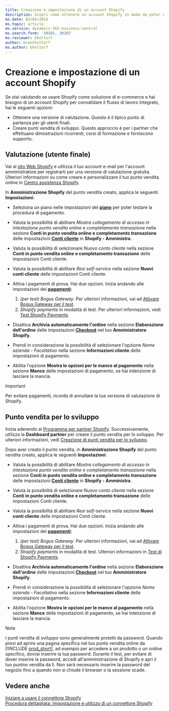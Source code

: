 ```yaml
---
title: Creazione e impostazione di un account Shopify
description: Scopri come ottenere un account Shopify in modo da poter dimostrare il flusso di lavoro per l'integrazione tra Shopify e Business Central.
ms.date: 03/04/2024
ms.topic: article
ms.service: dynamics-365-business-central
ms.search.form: '30101, 30102'
ms.reviewer: bholtorf
author: brentholtorf
ms.author: bholtorf
---
```


# <a name="create-and-set-up-a-shopify-account"></a>Creazione e impostazione di un account Shopify



Se stai valutando se usare Shopify come soluzione di e-commerce e hai bisogno di un account Shopify per convalidare il flusso di lavoro integrato, hai le seguenti opzioni:

- Ottenere una versione di valutazione. Questo è il tipico punto di partenza per gli utenti finali.  
- Creare punti vendita di sviluppo. Questo approccio è per i partner che effettuano dimostrazioni ricorrenti, corsi di formazione e forniscono supporto.

## <a name="trial-end-user"></a>Valutazione (utente finale)

Vai al [sito Web Shopify](https://www.shopify.com) e utilizza il tuo account e-mail per l'account amministratore per registrarti per una versione di valutazione gratuita. Ulteriori informazioni su come creare e personalizzare il tuo punto vendita online in [Centro assistenza Shopify](https://help.shopify.com/).

In **Amministrazione Shopify** del punto vendita creato, applica le seguenti **Impostazioni**:

- Seleziona un piano nelle impostazioni del [**piano**](https://www.shopify.com/admin/settings/plan) per poter testare la procedura di pagamento.

- Valuta la possibilità di abilitare *Mostra collegamento di accesso in intestazione punto vendita online e completamento transazione* nella sezione **Conti in punto vendita online e completamento transazione** delle impostazioni [**Conti cliente**](https://www.shopify.com/admin/settings/customer_accounts) in **Shopify - Amministra**.
- Valuta la possibilità di selezionare *Nuovo conto cliente* nella sezione **Conti in punto vendita online e completamento transazione** delle impostazioni Conti cliente.
- Valuta la possibilità di abilitare *Resi self-service* nella sezione **Nuovi conti cliente** delle impostazioni Conti cliente.

- Attiva i pagamenti di prova. Hai due opzioni. Inizia andando alle impostazioni dei [**pagamenti**](https://www.shopify.com/admin/settings/payments):  
  1. *(per test) Bogus Gateway*. Per ulteriori informazioni, vai ad [Attivare Bogus Gateway per il test](https://help.shopify.com/en/manual/checkout-settings/test-orders#place-a-test-order-by-simulating-a-transaction).
  2. *Shopify payments* in modalità di test. Per ulteriori informazioni, vedi [Test Shopify Payments](https://help.shopify.com/en/manual/payments/shopify-payments/testing-shopify-payments).

- Disattiva **Archivia automaticamente l'ordine** nella sezione **Elaborazione dell'ordine** delle impostazioni [**Checkout**](https://www.shopify.com/admin/settings/checkout) nel tuo **Amministratore Shopify**.
- Prendi in considerazione la possibilità di selezionare l'opzione *Nome azienda - Facoltativo* nella sezione **Informazioni cliente** delle impostazioni di pagamento.
- Abilita l'opzione **Mostra le opzioni per le mance al pagamento** nella sezione **Mance** delle impostazioni di pagamento, se hai intenzione di lasciare la mancia.

> [!Important]  
> Per evitare pagamenti, ricorda di annullare la tua versione di valutazione di Shopify.

## <a name="development-store"></a>Punto vendita per lo sviluppo

Inizia aderendo al [Programma per partner Shopify](https://help.shopify.com/partners/about). Successivamente, utilizza la **Dashboard partner** per creare il punto vendita per lo sviluppo. Per ulteriori informazioni, vedi [Creazione di punti vendita per lo sviluppo](https://help.shopify.com/partners/dashboard/managing-stores/development-stores).

Dopo aver creato il punto vendita, in **Amministrazione Shopify** del punto vendita creato, applica le seguenti **Impostazioni**:

- Valuta la possibilità di abilitare *Mostra collegamento di accesso in intestazione punto vendita online e completamento transazione* nella sezione **Conti in punto vendita online e completamento transazione** delle impostazioni [**Conti cliente**](https://www.shopify.com/admin/settings/customer_accounts) in **Shopify - Amministra**.
- Valuta la possibilità di selezionare *Nuovo conto cliente* nella sezione **Conti in punto vendita online e completamento transazione** delle impostazioni Conti cliente.
- Valuta la possibilità di abilitare *Resi self-service* nella sezione **Nuovi conti cliente** delle impostazioni Conti cliente.
  
- Attiva i pagamenti di prova. Hai due opzioni. Inizia andando alle impostazioni dei [**pagamenti**](https://www.shopify.com/admin/settings/payments):  
  1. *(per test) Bogus Gateway*. Per ulteriori informazioni, vai ad [Attivare Bogus Gateway per il test](https://help.shopify.com/en/manual/checkout-settings/test-orders#place-a-test-order-by-simulating-a-transaction).
  2. *Shopify payments* in modalità di test. Ulteriori informazioni in [Test di Shopify Payments](https://help.shopify.com/en/manual/payments/shopify-payments/testing-shopify-payments).
     
- Disattiva **Archivia automaticamente l'ordine** nella sezione **Elaborazione dell'ordine** delle impostazioni [**Checkout**](https://www.shopify.com/admin/settings/checkout) nel tuo **Amministratore Shopify**.
- Prendi in considerazione la possibilità di selezionare l'opzione *Nome azienda - Facoltativo* nella sezione **Informazioni cliente** delle impostazioni di pagamento.
- Abilita l'opzione **Mostra le opzioni per le mance al pagamento** nella sezione **Mance** delle impostazioni di pagamento, se hai intenzione di lasciare la mancia.


> [!Note]  
> I punti vendita di sviluppo sono generalmente protetti da password. Quando provi ad aprire una pagina specifica nel tuo punto vendita online da [!INCLUDE [prod_short](../includes/prod_short.md)], ad esempio per accedere a un prodotto o un ordine specifico, dovrai inserire la tua password. Durante il test, per evitare di dover inserire la password, accedi all'amministrazione di Shopify e apri il tuo puntno vendita da lì. Non sarà necessario inserire la password del negozio fino a quando non si chiude il browser o la sessione scade.  

## <a name="see-also"></a>Vedere anche

[Iniziare a usare il connettore Shopify](get-started.md)  
[Procedura dettagliata: Impostazione e utilizzo di un connettore Shopify](walkthrough-setting-up-and-using-shopify.md)
